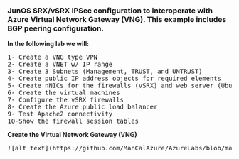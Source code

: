 ### JunOS SRX/vSRX IPSec configuration to interoperate with Azure Virtual Network Gateway (VNG). This example includes BGP peering configuration.

<b>In the following lab we will:</b>
<pre lang= >
1- Create a VNG type VPN
2- Create a VNET w/ IP range
3- Create 3 Subnets (Management, TRUST, and UNTRUST)
4- Create public IP address objects for required elements
5- Create nNICs for the firewalls (vSRX) and web server (Ubuntu + Apache)
6- Create the virtual machines
7- Configure the vSRX firewalls
8- Create the Azure public load balancer
9- Test Apache2 connectivity 
10-Show the firewall session tables
</pre>

**Create the Virtual Network Gateway (VNG)**
<pre lang= >
<kbd>![alt text](https://github.com/ManCalAzure/AzureLabs/blob/master/JunOS-To-Azure-VNG-IPSec%2BBGP/vng-setup.png)</kbd>

</pre>

